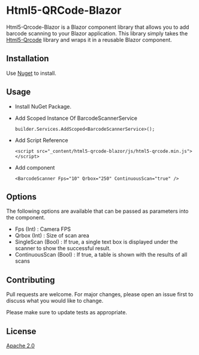 # Html5-QRCode-Blazor

Html5-Qrcode-Blazor is a Blazor component library that allows you to add barcode scanning to your Blazor application. 
This library simply takes the [Html5-Qrcode](https://github.com/mebjas/html5-qrcode) library and wraps it in a reusable Blazor component.

## Installation

Use [Nuget](https://www.nuget.org/packages/html5-qrcode-blazor/1.0.0) to install.

## Usage

* Install NuGet Package.
* Add Scoped Instance Of BarcodeScannerService

    ```
    builder.Services.AddScoped<BarcodeScannerService>();
    ```

* Add Script Reference
    ```
    <script src="_content/html5-qrcode-blazor/js/html5-qrcode.min.js"></script>
    ```

* Add component
    ```
    <BarcodeScanner Fps="10" Qrbox="250" ContinuousScan="true" />
    ```

## Options
The following options are available that can be passed as parameters into the component.

* Fps (Int) : Camera FPS
* Qrbox (Int) : Size of scan area
* SingleScan (Bool) : If true, a single text box is displayed under the scanner to show the successful result.
* ContinuousScan (Bool) : If true, a table is shown with the results of all scans


## Contributing
Pull requests are welcome. For major changes, please open an issue first to discuss what you would like to change.

Please make sure to update tests as appropriate.

## License
[Apache 2.0](https://www.apache.org/licenses/LICENSE-2.0)